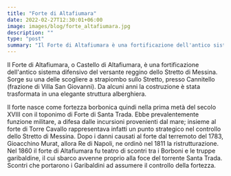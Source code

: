 ```yaml
---
title: "Forte di Altafiumara"
date: 2022-02-27T12:30:01+06:00
image: images/blog/forte_altafiumara.jpg
description: ""
type: "post"
summary: "Il Forte di Altafiumara è una fortificazione dell'antico sistema difensivo del versante reggino dello Stretto di Messina"
---
```


Il Forte di Altafiumara, o Castello di Altafiumara, è una fortificazione dell'antico sistema difensivo del versante reggino dello Stretto di Messina. Sorge su una delle scogliere a strapiombo sullo Stretto, presso Cannitello (frazione di Villa San Giovanni). Da alcuni anni la costruzione è stata trasformata in una elegante struttura alberghiera.

Il forte nasce come fortezza borbonica quindi nella prima metà del secolo XVIII con il toponimo di Forte di Santa Trada. Ebbe prevalentemente funzione militare, a difesa dalle incursioni provenienti dal mare; insieme al forte di Torre Cavallo rappresentava infatti un punto strategico nel controllo dello Stretto di Messina. Dopo i danni causati al forte dal terremoto del 1783, Gioacchino Murat, allora Re di Napoli, ne ordinò nel 1811 la ristrutturazione. Nel 1860 il forte di Altafiumara fu teatro di scontri tra i Borboni e le truppe garibaldine, il cui sbarco avvenne proprio alla foce del torrente Santa Trada. Scontri che portarono i Garibaldini ad assumere il controllo della fortezza.

